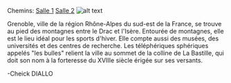 Chemins:
[Salle 1](https://github.com/indiaye18/TP2_Lab/blob/main/jeu-heros-Labyrinthe-Tour-Monde/Nantes.md) 
[Salle 2](https://github.com/indiaye18/TP2_Lab/blob/main/jeu-heros-Labyrinthe-Tour-Monde/Game_Over.md)
![alt text](https://www.gix-immobilier.fr/public/files/images/AdobeStock_75656482.jpeg)

Grenoble, ville de la région Rhône-Alpes du sud-est de la France, se trouve au pied des montagnes entre le Drac et l'Isère. Entourée de montagnes, elle est le lieu idéal pour les sports d'hiver. Elle compte aussi des musées, des universités et des centres de recherche. Les téléphériques sphériques appelés "les bulles" relient la ville au sommet de la colline de La Bastille, qui doit son nom à la forteresse du XVIIIe siècle érigée sur ses versants.

 -Cheick DIALLO
